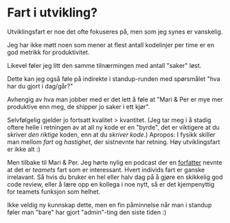 # Fart i utvikling?

Utviklingsfart er noe det ofte fokuseres på, men som jeg synes er vanskelig.

Jeg har ikke møtt noen som mener at flest antall kodelinjer per time er en god metrikk for produktivitet.

Likevel føler jeg litt den samme tilnærmingen med antall "saker" løst.

Dette kan jeg også føle på indirekte i standup-runden med spørsmålet "hva har du gjort i dag/går?"

Avhengig av hva man jobber med er det lett å føle at "Mari & Per er mye mer produktive enn meg, de shipper jo saker i ett kjør".

Selvfølgelig gjelder jo fortsatt kvalitet > kvantitet.
(Jeg tar meg i å stadig oftere helle i retningen av at all ny kode er en "byrde", det er viktigere at du skriver _den riktige_ koden, enn at du _skriver kode_.)
Apropos: I fysikk skiller man mellom _fart_ og _hastighet_, der sistnevnte har retning. Høy utviklingsfart er ikke alt :)

Men tilbake til Mari & Per. Jeg hørte nylig en podcast der en [forfatter](https://www.awesomecodereviews.com/best-practices/code-review-best-practices/) nevnte at det er _teamets_ fart som er interessant. Hvert individs fart er ganske irrelavant.
Så hvis du bruker en hel eller halv dag på å gjøre en skikkelig god code review, eller å lære opp en kollega i noe nytt, så er det kjempenyttig for teamets funksjon som helhet.

Ikke veldig ny kunnskap dette, men en fin påminnelse når man i standup føler man "bare" har gjort "admin"-ting den siste tiden :)

